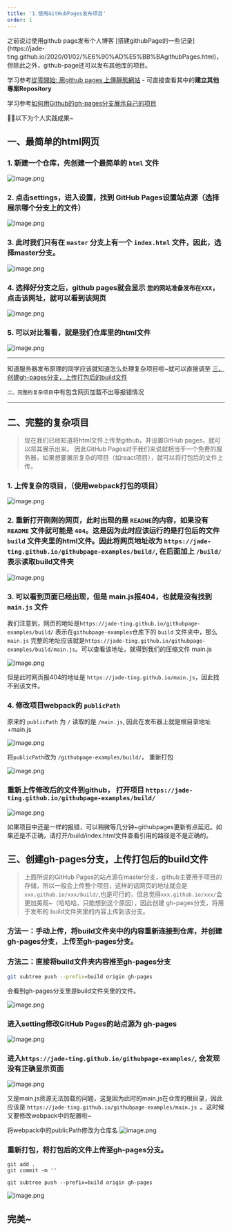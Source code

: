```yaml
---
title: '1.使用GitHubPages发布项目'
order: 1
---
```


<Alert>
之前说过使用github page发布个人博客 [搭建githubPage的一些记录](https://jade-ting.github.io/2020/01/02/%E6%90%AD%E5%BB%BAgithubPages.html)，但除此之外，github-page还可以发布其他库的项目。
</Alert>

学习参考[從零開始: 用github pages 上傳靜態網站](https://medium.com/%E9%80%B2%E6%93%8A%E7%9A%84-git-git-git/%E5%BE%9E%E9%9B%B6%E9%96%8B%E5%A7%8B-%E7%94%A8github-pages-%E4%B8%8A%E5%82%B3%E9%9D%9C%E6%85%8B%E7%B6%B2%E7%AB%99-fa2ae83e6276) - 可直接查看其中的**建立其他專案Repository**

学习参考[如何用Github的gh-pages分支展示自己的项目](https://www.cnblogs.com/MuYunyun/p/6082359.html)


👩‍🌾以下为个人实践成果~

## 一、最简单的html网页

### 1. 新建一个仓库，先创建一个最简单的 `html` 文件

![image.png](https://i.loli.net/2020/06/12/HRO9LKMXQEB1Tap.png)

### 2. 点击settings，进入设置，找到 GitHub Pages设置站点源（选择展示哪个分支上的文件）

![image.png](https://i.loli.net/2020/06/12/Tv6MIZg42dSYJ5U.png)

### 3. 此时我们只有在 `master` 分支上有一个 `index.html` 文件，因此，选择master分支。

![image.png](https://i.loli.net/2020/06/12/oaukIreDbKFmwQl.png)

### 4. 选择好分支之后，github pages就会显示 `您的网站准备发布在XXX`，点击该网址，就可以看到该网页

![image.png](https://i.loli.net/2020/06/12/k6wazxCTeLsFqOP.png)

### 5. 可以对比看看，就是我们仓库里的html文件

![image.png](https://i.loli.net/2020/06/12/cmBP37Y6g8xKLAo.png)

---


知道服务器发布原理的同学应该就知道怎么处理复杂项目啦~就可以直接调至 [三、创建gh-pages分支，上传打包后的build文件](#三、创建gh-pages分支，上传打包后的build文件)

`二、完整的复杂项目`中有包含网页加载不出等报错情况


---

## 二、完整的复杂项目
> 现在我们已经知道将html文件上传至github，并设置GitHub pages，就可以将其展示出来。
> 因此GitHub Pages对于我们来说就相当于一个免费的服务器，如果想要展示复杂的项目（如react项目），就可以将打包后的文件上传。

### 1. 上传复杂的项目，（使用webpack打包的项目）

![image.png](https://i.loli.net/2020/06/12/vt4S81KClu2nkda.png)

### 2. 重新打开刚刚的网页，此时出现的是 `READNE`的内容，如果没有 `README` 文件就可能是 `404`。这是因为此时应该运行的是打包后的文件 `build` 文件夹里的html文件。因此将网页地址改为 `https://jade-ting.github.io/githubpage-examples/build/`, 在后面加上 `/build/`表示读取build文件夹

![image.png](https://i.loli.net/2020/06/12/3w8o5Ba6t29RlCT.png)


### 3. 可以看到页面已经出现，但是 main.js报404，也就是没有找到 `main.js` 文件

我们注意到，网页的地址是`https://jade-ting.github.io/githubpage-examples/build/` 表示在`githubpage-examples`仓库下的 `build` 文件夹中，那么 `main.js` 完整的地址应该就是`https://jade-ting.github.io/githubpage-examples/build/main.js`。可以查看该地址，就得到我们的压缩文件 main.js

![image.png](https://i.loli.net/2020/06/12/lgUIebNYFhk6pzJ.png)

但是此时网页报404的地址是 `https://jade-ting.github.io/main.js`，因此找不到该文件。


### 4. 修改项目webpack的 `publicPath`

原来的 `publicPath` 为 `/` 读取的是 `/main.js`, 因此在发布器上就是根目录地址+main.js

![image.png](https://i.loli.net/2020/06/12/TCUPWrbOSNfkw7V.png)

将`publicPath`改为 `/githubpage-examples/build/`， 重新打包

![image.png](https://i.loli.net/2020/06/12/vVfh9Ct5NqK8ygo.png)

### 重新上传修改后的文件到github， 打开项目 `https://jade-ting.github.io/githubpage-examples/build/`

![image.png](https://i.loli.net/2020/06/12/84P96ANJ5Z7npKx.png)


如果项目中还是一样的报错，可以稍微等几分钟~githubpages更新有点延迟。如果还是不正确，请打开/build/index.html文件查看引用的路径是不是正确的。

<span id="三、创建gh-pages分支，上传打包后的build文件"/>

## 三、创建gh-pages分支，上传打包后的build文件

> 上面所说的GitHub Pages的站点源在master分支，github主要用于项目的存储，所以一般会上传整个项目，这样的话网页的地址就会是 `xxx.github.io/xxx/build/`,也是可行的，但总觉得`xxx.github.io/xxx/`会更加美观~（哈哈哈，只能想到这个原因），因此创建 gh-pages分支，将用于发布的 build文件夹里的内容上传到该分支。

### 方法一：手动上传，将build文件夹中的内容重新连接到仓库，并创建gh-pages分支，上传至gh-pages分支。

### 方法二：直接将build文件夹内容推至gh-pages分支

```bash
git subtree push --prefix=build origin gh-pages
```

会看到gh-pages分支里是build文件夹里的文件。

![image.png](https://i.loli.net/2020/06/12/KXEgQePr7bS4pO5.png)

### 进入setting修改GitHub Pages的站点源为 gh-pages

![image.png](https://i.loli.net/2020/06/12/kejwdl4JHtEqFMG.png)

### 进入`https://jade-ting.github.io/githubpage-examples/`, 会发现没有正确显示页面

![image.png](https://i.loli.net/2020/06/12/rnwZYXdloeSMmWJ.png)

又是main.js资源无法加载的问题，这是因为此时的main.js在仓库的根目录，因此应该是 `https://jade-ting.github.io/githubpage-examples/main.js `。这时候又要修改webpack中的配置啦~

将webpack中的publicPath修改为仓库名
![image.png](https://i.loli.net/2020/06/12/9AXphmgsadWO8uD.png)

### 重新打包，将打包后的文件上传至gh-pages分支。

```
git add .
git commit -m ''

git subtree push --prefix=build origin gh-pages
```

![image.png](https://i.loli.net/2020/06/12/37SgNQXM1eTd6rB.png)


## 完美~